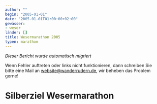 ```yaml
---
author: ""
begin: "2005-01-01"
date: "2005-01-01T01:00:00+02:00"
gewässer:
- weser
länder: []
title: Wesermarathon 2005
typen: marathon
---
```



*Dieser Bericht wurde automatisch migriert*

Wenn Fehler auftreten oder links nicht funktionieren, dann schreiben Sie bitte eine Mail an website@wanderrudern.de, wir beheben das Problem gerne!



# Silberziel Wesermarathon


